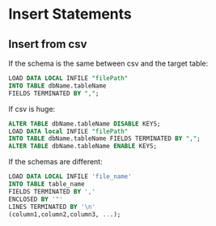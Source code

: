 # Insert Statements

## Insert from csv

If the schema is the same between csv and the target table:
```sql
LOAD DATA LOCAL INFILE "filePath" 
INTO TABLE dbName.tableName 
FIELDS TERMINATED BY ",";
```

If csv is huge:
```sql
ALTER TABLE dbName.tableName DISABLE KEYS;
LOAD DATA local INFILE "filePath" 
INTO TABLE dbName.tableName FIELDS TERMINATED BY ",";
ALTER TABLE dbName.tableName ENABLE KEYS;
```

If the schemas are different:
```sql
LOAD DATA LOCAL INFILE 'file_name'
INTO TABLE table_name
FIELDS TERMINATED BY ','
ENCLOSED BY '"'
LINES TERMINATED BY '\n'
(column1,column2,column3, ...);
```
